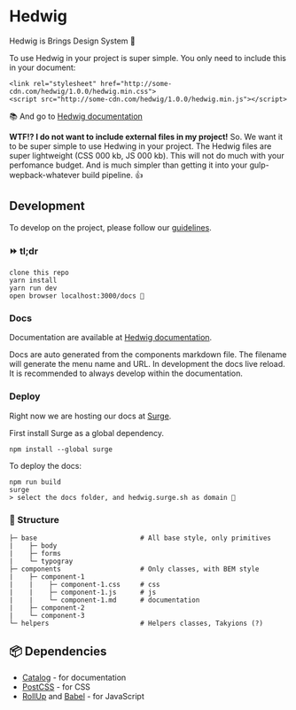 # Hedwig

Hedwig is Brings Design System :tada:

To use Hedwig in your project is super simple.
You only need to include this in your document:
```
<link rel="stylesheet" href="http://some-cdn.com/hedwig/1.0.0/hedwig.min.css">
<script src="http://some-cdn.com/hedwig/1.0.0/hedwig.min.js"></script>
```

📚 And go to [Hedwig documentation](http://hedwig.surge.sh/#/)

**WTF!? I do not want to include external files in my project!**
So. We want it to be super simple to use Hedwing in your project. The Hedwig files are super lightweight (CSS 000 kb, JS 000 kb). This will not do much with your perfomance budget. And is much simpler than getting it into your gulp-wepback-whatever build pipeline. 👍

## Development

To develop on the project, please follow our [guidelines]('').

### ⏩ tl;dr

```
clone this repo
yarn install
yarn run dev
open browser localhost:3000/docs 🚀
```

### Docs

Documentation are available at [Hedwig documentation](http://hedwig.surge.sh/#/).

Docs are auto generated from the components markdown file. The filename will generate the menu name and URL. In development the docs live reload. It is recommended to always develop within the documentation.

### Deploy

Right now we are hosting our docs at [Surge](https://surge.sh/).

First install Surge as a global dependency.
```
npm install --global surge
```

To deploy the docs:
```
npm run build
surge
> select the docs folder, and hedwig.surge.sh as domain 🚀
```

### 📂 Structure

```
├─ base                          # All base style, only primitives
|    ├─ body          
|    ├─ forms         
|    └─ typogray
├─ components                    # Only classes, with BEM style
|    ├─ component-1          
|    |    ├─ component-1.css     # css
|    |    ├─ component-1.js      # js
|    |    └─ component-1.md      # documentation
|    ├─ component-2          
|    └─ component-3          
└─ helpers                       # Helpers classes, Takyions (?)
```

## 📦 Dependencies

* [Catalog](https://github.com/interactivethings/catalog) - for documentation
* [PostCSS](https://github.com/postcss/postcss) - for CSS
* [RollUp](https://rollupjs.org/) and [Babel](https://babeljs.io/) - for JavaScript

